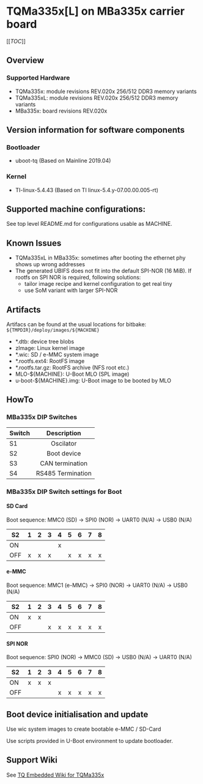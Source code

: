 # TQMa335x\[L\] on MBa335x carrier board

[[_TOC_]]

## Overview

### Supported Hardware

* TQMa335x: module revisions REV.020x 256/512 DDR3 memory variants
* TQMa335xL: module revisions REV.020x 256/512 DDR3 memory variants
* MBa335x: board revisions REV.020x

## Version information for software components

### Bootloader

* uboot-tq (Based on Mainline 2019.04)

### Kernel

* TI-linux-5.4.43 (Based on TI linux-5.4.y-07.00.00.005-rt)

## Supported machine configurations:

See top level README.md for configurations usable as MACHINE.

## Known Issues

* TQMa335xL in MBa335x: sometimes after booting the ethernet phy shows
  up wrong addresses
* The generated UBIFS does not fit into the default SPI-NOR (16 MiB). If
  rootfs on SPI NOR is required, following solutions:
  * tailor image recipe and kernel configuration to get real tiny
  * use SoM variant with larger SPI-NOR


## Artifacts

Artifacs can be found at the usual locations for bitbake:
`${TMPDIR}/deploy/images/${MACHINE}`

* \*.dtb: device tree blobs
* zImage: Linux kernel image
* \*.wic: SD / e-MMC system image
* \*.rootfs.ext4: RootFS image
* \*.rootfs.tar.gz: RootFS archive (NFS root etc.)
* MLO-${MACHINE}: U-Boot MLO (SPL image)
* u-boot-${MACHINE}.img: U-Boot image to be booted by MLO

## HowTo

### MBa335x DIP Switches

| Switch  | Description       |
| ------- | :---------------: |
| S1      | Oscilator         |
| S2      | Boot device       |
| S3      | CAN termination   |
| S4      | RS485 Termination |

### MBa335x DIP Switch settings for Boot

#### SD Card

Boot sequence: MMC0 (SD) → SPI0 (NOR) → UART0 (N/A) → USB0 (N/A)

| S2      |  1  |  2  |  3  |  4  |  5  |  6  |  7  |  8  |
| ------- | :-: | :-: | :-: | :-: | :-: | :-: | :-: | :-: |
| ON      |     |     |     |  x  |     |     |     |     |
| OFF     |  x  |  x  |  x  |     |  x  |  x  |  x  |  x  |

#### e-MMC

Boot sequence: MMC1 (e-MMC) → SPI0 (NOR) → UART0 (N/A) → USB0 (N/A)

| S2      |  1  |  2  |  3  |  4  |  5  |  6  |  7  |  8  |
| ------- | :-: | :-: | :-: | :-: | :-: | :-: | :-: | :-: |
| ON      |  x  |  x  |     |     |     |     |     |     |
| OFF     |     |     |  x  |  x  |  x  |  x  |  x  |  x  |

#### SPI NOR

Boot sequence: SPI0 (NOR) → MMC0 (SD) → USB0 (N/A) → UART0 (N/A)

| S2      |  1  |  2  |  3  |  4  |  5  |  6  |  7  |  8  |
| ------- | :-: | :-: | :-: | :-: | :-: | :-: | :-: | :-: |
| ON      |  x  |  x  |  x  |     |     |     |     |     |
| OFF     |     |     |     |  x  |  x  |  x  |  x  |  x  |

## Boot device initialisation and update

Use wic system images to create bootable e-MMC / SD-Card

Use scripts provided in U-Boot environment to update bootloader.

## Support Wiki

See [TQ Embedded Wiki for TQMa335x](https://support.tq-group.com/en/arm/tqma335x)

